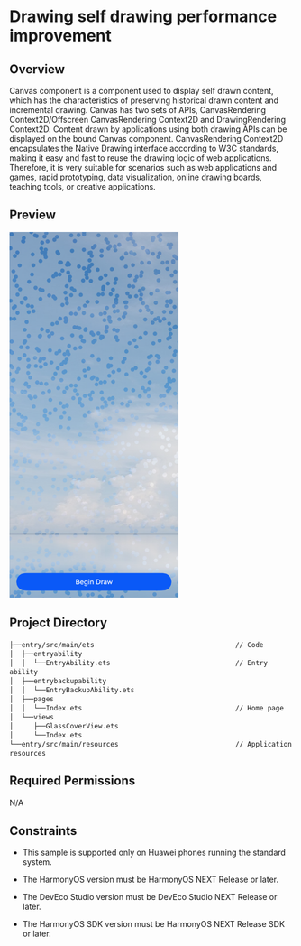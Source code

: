 # **Drawing self drawing performance improvement**
## Overview
Canvas component is a component used to display self drawn content, which has the characteristics of preserving historical drawn content and incremental drawing. Canvas has two sets of APIs, CanvasRendering Context2D/Offscreen CanvasRendering Context2D and DrawingRendering Context2D. Content drawn by applications using both drawing APIs can be displayed on the bound Canvas component. CanvasRendering Context2D encapsulates the Native Drawing interface according to W3C standards, making it easy and fast to reuse the drawing logic of web applications. Therefore, it is very suitable for scenarios such as web applications and games, rapid prototyping, data visualization, online drawing boards, teaching tools, or creative applications.

## Preview

<img alt="img.png" src="./screenshots/Screenshot.png" width="300"/>

## Project Directory
``` 
├──entry/src/main/ets                                   // Code
│  ├──entryability
│  │  └──EntryAbility.ets                               // Entry ability
│  ├──entrybackupability
│  │  └──EntryBackupAbility.ets
│  ├──pages                              
│  │  └──Index.ets                                      // Home page
│  └──views
│     ├──GlassCoverView.ets                       
│     └──Index.ets                                 
└──entry/src/main/resources                             // Application resources
```
## Required Permissions
N/A

## Constraints
* This sample is supported only on Huawei phones running the standard system.

* The HarmonyOS version must be HarmonyOS NEXT Release or later.

* The DevEco Studio version must be DevEco Studio NEXT Release or later.

* The HarmonyOS SDK version must be HarmonyOS NEXT Release SDK or later.
